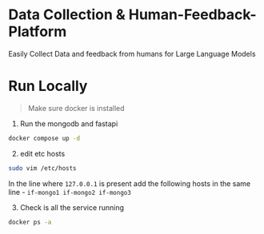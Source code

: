 # Data Collection & Human-Feedback-Platform
Easily Collect Data and feedback from humans for Large Language Models

# Run Locally

> Make sure docker is installed

1. Run the mongodb and fastapi

```sh
docker compose up -d
```

2. edit etc hosts

```sh
sudo vim /etc/hosts
```

In the line where `127.0.0.1` is present add the following hosts in the same line - `if-mongo1 if-mongo2 if-mongo3`

3. Check is all the service running
```sh
docker ps -a
```
